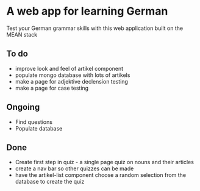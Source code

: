 # A web app for learning German

Test your German grammar skills with this web application built on the MEAN stack

## To do
* improve look and feel of artikel component
* populate mongo database with lots of artikels
* make a page for adjektive declension testing
* make a page for case testing

## Ongoing
* Find questions
* Populate database


## Done
* Create first step in quiz - a single page quiz on nouns and their articles
* create a nav bar so other quizzes can be made
* have the artikel-list component choose a random selection from the database to create the quiz
